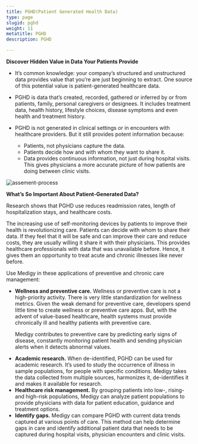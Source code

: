 ```yaml
---
title: PGHD(Patient Generated Health Data)
type: page
slugid: pghd
weight: 11
metatitle: PGHD
description: PGHD

---
```

 
 
**Discover Hidden Value in Data Your Patients Provide**
 
* It’s common knowledge: your company’s structured and unstructured data provides value that you’re are just beginning to extract. One source of this potential value is patient-generated healthcare data. 
* PGHD is data that’s created, recorded, gathered or inferred by or from patients, family, personal caregivers or designees. It includes treatment data, health history, lifestyle choices, disease symptoms and even health and treatment history. 
* PGHD is not generated in clinical settings or in encounters with healthcare providers. But it still provides potent information because: 
 
	* Patients, not physicians capture the data. 
	* Patients decide how and with whom they want to share it. 
	* Data provides continuous information, not just during hospital visits. This gives physicians a more accurate picture of how patients are doing between clinic visits. 
 

 ![assement-process](/assets-natural/brand/www.netspective.com/solutions/medigy/pghd.jpg#center)

**What’s So Important About Patient-Generated Data?**

Research shows that PGHD use reduces readmission rates, length of hospitalization stays, and healthcare costs.

The increasing use of self-monitoring devices by patients to improve their health is revolutionizing care. Patients can decide with whom to share their data. If they feel that it will be safe and can improve their care and reduce costs, they are usually willing it share it with their physicians. This provides healthcare professionals with data that was unavailable before. Hence, it gives them an opportunity to treat acute and chronic illnesses like never before.

Use Medigy in these applications of preventive and chronic care management:
 
* **Wellness and preventive care.** Wellness or preventive care is not a high-priority activity. There is very little standardization for wellness metrics. Given the weak demand for preventive care, developers spend little time to create wellness or preventive care apps. But, with the advent of value-based healthcare, health systems must provide chronically ill and healthy patients with preventive care. 
  <p>Medigy contributes to preventive care by predicting early signs of disease, constantly monitoring patient health and sending physician alerts when it detects abnormal values. </p>
* **Academic research.** When de-identified, PGHD can be used for academic research. It’s used to study the occurrence of illness in sample populations, for people with specific conditions. Medigy takes the data collected from multiple sources, harmonizes it, de-identifies it and makes it available for research. 
* **Healthcare risk management.** By grouping patients into low-, rising- and high-risk populations, Medigy can analyze patient populations to provide physicians with data for patient education, guidance and treatment options. 
* **Identify gaps.** Medigy can compare PGHD with current data trends captured at various points of care. This method can help determine gaps in care and identify additional patient data that needs to be captured during hospital visits, physician encounters and clinic visits. 
 
 
 